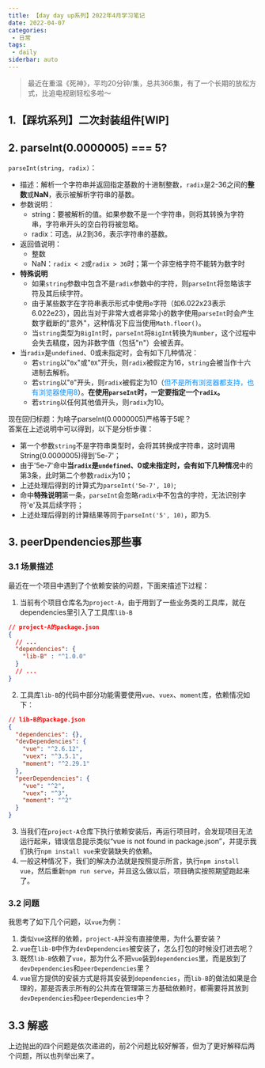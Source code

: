 ```yaml
---
title: 【day day up系列】2022年4月学习笔记
date: 2022-04-07
categories:
 - 日常
tags:
 - daily
siderbar: auto
---
```


> 最近在重温《死神》，平均20分钟/集，总共366集，有了一个长期的放松方式，比追电视剧轻松多啦～

## 1.【踩坑系列】二次封装组件[WIP]

## 2. parseInt(0.0000005) === 5?
`parseInt(string, radix)`：  
- 描述：解析一个字符串并返回指定基数的十进制整数，`radix`是2-36之间的**整数**或**NaN**，表示被解析字符串的基数。
- 参数说明：  
  - string：要被解析的值。如果参数不是一个字符串，则将其转换为字符串，字符串开头的空白符将被忽略。  
  - radix：可选，从2到36，表示字符串的基数。  
- 返回值说明：
  - 整数
  - NaN：`radix < 2`或`radix > 36`时；第一个非空格字符不能转为数字时  
- **特殊说明**  
  - 如果`string`参数中包含不是`radix`参数中的字符，则`parseInt`将忽略该字符及其后续字符。  
  - 由于某些数字在字符串表示形式中使用`e`字符（如6.022x23表示6.022e23），因此当对于非常大或者非常小的数字使用`parseInt`时会产生数字截断的"意外"，这种情况下应当使用`Math.floor()`。
  - 当`string`类型为`BigInt`时，`parseInt`将`BigInt`转换为`Number`，这个过程中会失去精度，因为非数字值（包括"n"）会被丢弃。   
- 当`radix`是`undefined`、0或未指定时，会有如下几种情况：  
  - 若`string`以"`0x`"或"`0X`"开头，则`radix`被假定为16，`string`会被当作十六进制去解析。  
  - 若`string`以"`0`"开头，则`radix`被假定为10（<font color="#008dff">但不是所有浏览器都支持，也有浏览器使用8</font>）。**在使用`parseInt`时，一定要指定一个`radix`。**    
  - 若`string`以任何其他值开头，则`radix`为10。

现在回归标题：为啥子parseInt(0.0000005)严格等于5呢？  
答案在上述说明中可以得到，以下是分析步骤：  
- 第一个参数`string`不是字符串类型时，会将其转换成字符串，这时调用String(0.0000005)得到'5e-7'；
- 由于'5e-7'命中**当`radix`是`undefined`、0或未指定时，会有如下几种情况**中的第3条，此时第二个参数`radix`为10；
- 上述处理后得到的计算式为`parseInt('5e-7', 10)`;  
- 命中**特殊说明**第一条，`parseInt`会忽略`radix`中不包含的字符，无法识别字符'e'及其后续字符；  
- 上述处理后得到的计算结果等同于`parseInt('5', 10)`，即为5.

## 3. peerDpendencies那些事
### 3.1 场景描述
最近在一个项目中遇到了个依赖安装的问题，下面来描述下过程：  
1. 当前有个项目仓库名为`project-A`，由于用到了一些业务类的工具库，就在dependencies里引入了工具库`lib-B`  
```json
// project-A的package.json
{
  // ...
  "dependencies": {
    "lib-B" : "^1.0.0"
  }
  // ...
}
```  
2. 工具库`lib-B`的代码中部分功能需要使用`vue`、`vuex`、`moment`库，依赖情况如下：  
```json
// lib-B的package.json
{
  "dependencies": {},
  "devDependencies": {
    "vue": "^2.6.12",
    "vuex": "^3.5.1",
    "moment": "^2.29.1"
  },
  "peerDependencies": {
    "vue": "^2",
    "vuex": "^3",
    "moment": "^2"
  }
}
```  
3. 当我们在`project-A`仓库下执行依赖安装后，再运行项目时，会发现项目无法运行起来，错误信息提示类似“vue is not found in package.json”，并提示我们执行`npm install vue`来安装缺失的依赖。  
4. 一般这种情况下，我们的解决办法就是按照提示所言，执行`npm install vue`，然后重新`npm run serve`，并且这么做以后，项目确实按照期望跑起来了。

### 3.2 问题
我思考了如下几个问题，以`vue`为例：  
1. 类似`vue`这样的依赖，`project-A`并没有直接使用，为什么要安装？  
2. `vue`在`lib-B`中作为`devDependencies`被安装了，怎么打包的时候没打进去呢？  
3. 既然`lib-B`依赖了`vue`，那为什么不把`vue`装到`dependencies`里，而是放到了`devDependencies`和`peerDependencies`里？  
4. `vue`官方提供的安装方式是将其安装到`dependencies`，而`lib-B`的做法如果是合理的，那是否表示所有的公共库在管理第三方基础依赖时，都需要将其放到`devDependencies`和`peerDependencies`中？

## 3.3 解惑
上边抛出的四个问题是依次递进的，前2个问题比较好解答，但为了更好解释后两个问题，所以也列举出来了。

